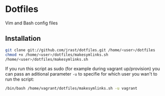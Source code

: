 # Dotfiles
Vim and Bash config files

## Installation
```bash
git clone git://github.com/jrast/dotfiles.git /home/<user>/dotfiles
chmod +x /home/<user>/dotfiles/makesymlinks.sh
/home/<user>/dotfiles/makesymlinks.sh
```

If you run this script as sudo (for example during vagrant up/provision) you can pass an aditional
parameter `-u` to specifie for which user you wan't to run the script:
```bash
/bin/bash /home/vagrant/dotfiles/makesymlinks.sh -u vagrant
```
